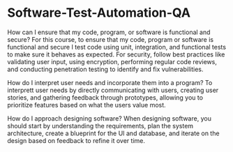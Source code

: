 # Software-Test-Automation-QA
How can I ensure that my code, program, or software is functional and secure?
For this course, to ensure that my code, program or software is functional and secure I test code using unit, integration, and functional tests to make sure it behaves as expected. For security, follow best practices like validating user input, using encryption, performing regular code reviews, and conducting penetration testing to identify and fix vulnerabilities.

How do I interpret user needs and incorporate them into a program?
To interprett user needs by directly communicating with users, creating user stories, and gathering feedback through prototypes, allowing you to prioritize features based on what the users value most.

How do I approach designing software?
When designing software, you should start by understanding the requirements, plan the system architecture, create a blueprint for the UI and database, and iterate on the design based on feedback to refine it over time.
